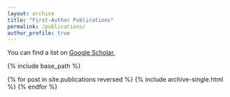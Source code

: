 ```yaml
---
layout: archive
title: "First-Author Publications"
permalink: /publications/
author_profile: true
---
```


You can find a list on <u><a href="https://scholar.google.com/citations?user=ZxKRzugAAAAJ&hl=en">Google Scholar</a>.</u>

{% include base_path %}

{% for post in site.publications reversed %}
  {% include archive-single.html %}
{% endfor %}
